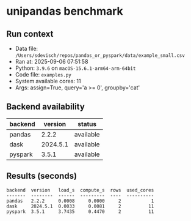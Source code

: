 # unipandas benchmark

## Run context

- Data file: `/Users/sdevisch/repos/pandas_or_pyspark/data/example_small.csv`
- Ran at: 2025-09-06 07:51:58
- Python: `3.9.6` on `macOS-15.6.1-arm64-arm-64bit`
- Code file: `examples.py`
- System available cores: 11
- Args: assign=True, query='a >= 0', groupby='cat'

## Backend availability

| backend | version | status |
|---|---|---|
| pandas | 2.2.2 | available |
| dask | 2024.5.1 | available |
| pyspark | 3.5.1 | available |

## Results (seconds)

```text
backend  version   load_s  compute_s  rows  used_cores
-------  --------  ------  ---------  ----  ----------
pandas   2.2.2     0.0008     0.0000     2           1
dask     2024.5.1  0.0033     0.0081     2          11
pyspark  3.5.1     3.7435     0.4470     2          11
```
